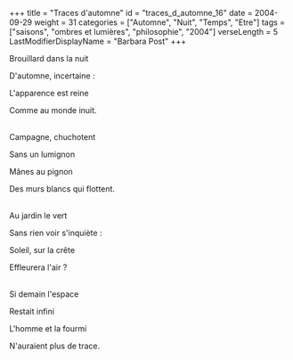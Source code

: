 +++
title = "Traces d'automne"
id = "traces_d_automne_16"
date = 2004-09-29
weight = 31
categories = ["Automne", "Nuit", "Temps", "Etre"]
tags = ["saisons", "ombres et lumières", "philosophie", "2004"]
verseLength = 5
LastModifierDisplayName = "Barbara Post"
+++

Brouillard dans la nuit

D'automne, incertaine :

L'apparence est reine

Comme au monde inuit.

 \
Campagne, chuchotent

Sans un lumignon

Mânes au pignon

Des murs blancs qui flottent.

 \
Au jardin le vert

Sans rien voir s'inquiète :

Soleil, sur la crête

Effleurera l'air ?

 \
Si demain l'espace

Restait infini

L'homme et la fourmi

N'auraient plus de trace.

